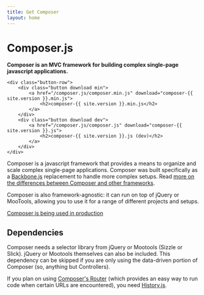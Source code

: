 ```yaml
---
title: Get Composer
layout: home
---
```


<div class="intro">
    <h1>Composer.js</h1>
    <strong>Composer is an MVC framework for building complex single-page javascript applications.</strong>

    <div class="button-row">
        <div class="button download min">
            <a href="/composer.js/composer.min.js" download="composer-{{ site.version }}.min.js">
                <h2>composer-{{ site.version }}.min.js</h2>
            </a>
        </div>
        <div class="button download dev">
            <a href="/composer.js/composer.js" download="composer-{{ site.version }}.js">
                <h2>composer-{{ site.version }}.js (dev)</h2>
            </a>
        </div>
    </div>
</div>

Composer is a javascript framework that provides a means to organize and scale
complex single-page applications. Composer was built specifically as a [Backbone.js](http://backbonejs.com)
replacement to handle more complex setups. Read [more on the differences between
Composer and other frameworks](/composer.js/pages/comparison).

Composer is also framework-agnostic: it can run on top of jQuery or MooTools,
allowing you to use it for a range of different projects and setups.

[Composer is being used in production](/composer.js/pages/apps)

## Dependencies

Composer needs a selector library from jQuery or Mootools (Sizzle or Slick).
jQuery or Mootools themselves can also be included. This dependency can be
skipped if you are only using the data-driven portion of Composer (so, anything
but Controllers).

If you plan on using [Composer's Router](/composer.js/docs/router) (which
provides an easy way to run code when certain URLs are encountered), you need
[History.js](https://github.com/browserstate/history.js/).

